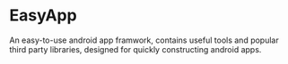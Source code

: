 EasyApp
=======

An easy-to-use android app framwork, contains useful tools and popular third party libraries, designed for quickly constructing android apps.
